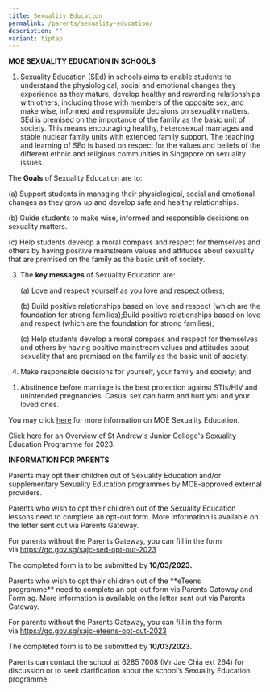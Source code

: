 ```yaml
---
title: Sexuality Education
permalink: /parents/sexuality-education/
description: ""
variant: tiptap
---
```

<p><strong>MOE SEXUALITY EDUCATION IN SCHOOLS</strong></p><ol data-tight="true" class="tight"><li><p>Sexuality Education (SEd) in schools aims to enable students to understand the physiological, social and emotional changes they experience as they mature, develop healthy and rewarding relationships with others, including those with members of the opposite sex, and make wise, informed and responsible decisions on sexuality matters. SEd is premised on the importance of the family as the basic unit of society. This means encouraging healthy, heterosexual marriages and stable nuclear family units with extended family support. The teaching and learning of SEd is based on respect for the values and beliefs of the different ethnic and religious communities in Singapore on sexuality issues.</p></li></ol><p>The&nbsp;<strong>Goals</strong>&nbsp;of Sexuality Education are to:</p><p>(a) Support students in managing their physiological, social and emotional changes as they grow up and develop safe and healthy relationships.</p><p>(b) Guide students to make wise, informed and responsible decisions on sexuality matters.</p><p>(c)	Help students develop a moral compass and respect for themselves and others by having positive mainstream values and attitudes about sexuality that are premised on the family as the basic unit of society. </p><p></p><ol start="3" data-tight="true" class="tight"><li><p>The&nbsp;<strong>key messages</strong>&nbsp;of Sexuality Education are:</p><p>(a)  Love and respect yourself as you love and respect others;</p><p>(b)  Build positive relationships based on love and respect (which are the foundation for strong families);Build positive relationships based on love and respect (which are the foundation for strong families);</p><p>(c)  Help students develop a moral compass and respect for themselves and others by having positive mainstream values and attitudes about sexuality that are premised on the family as the basic unit of society. </p></li><li><p>Make responsible decisions for yourself, your family and society; and</p></li></ol><ol data-tight="true" class="tight"><li><p>Abstinence before marriage is the best protection against STIs/HIV and unintended pregnancies. Casual sex can harm and hurt you and your loved ones.</p></li></ol><p>You may click <a href="https://www.moe.gov.sg/education-in-sg/our-programmes/sexuality-education" rel="noopener noreferrer nofollow" target="_blank">here</a> for more information on MOE Sexuality Education.</p><p>Click here for an Overview of St Andrew's Junior College's Sexuality Education Programme for 2023. <br></p><p><strong>INFORMATION FOR PARENTS</strong></p><p>Parents may opt their children out of Sexuality Education and/or supplementary Sexuality Education programmes by MOE-approved external providers.</p><p>Parents who wish to opt their children out of the Sexuality Education lessons need to complete an opt-out form. More information is available on the letter sent out via Parents Gateway.</p><p>For parents without the Parents Gateway, you can fill in the form via&nbsp;<a href="https://go.gov.sg/sajc-sed-opt-out-2023" rel="noopener noreferrer nofollow" target="_blank">https://go.gov.sg/sajc-sed-opt-out-2023</a></p><p>The completed form is to be submitted by<strong>&nbsp;10/03/2023.</strong></p><p>Parents who wish to opt their children out of the&nbsp;**eTeens programme**&nbsp;need to complete an opt-out form via Parents Gateway and Form sg. More information is available on the letter sent out via Parents Gateway.</p><p>For parents without the Parents Gateway, you can fill in the form via&nbsp;<a href="https://go.gov.sg/sajc-eteens-opt-out-2023" rel="noopener noreferrer nofollow" target="_blank">https://go.gov.sg/sajc-eteens-opt-out-2023</a></p><p>The completed form is to be submitted by<strong>&nbsp;10/03/2023.</strong></p><p>Parents can contact the school at 6285 7008 (Mr Jae Chia ext 264) for discussion or to seek clarification about the school’s Sexuality Education programme.</p>